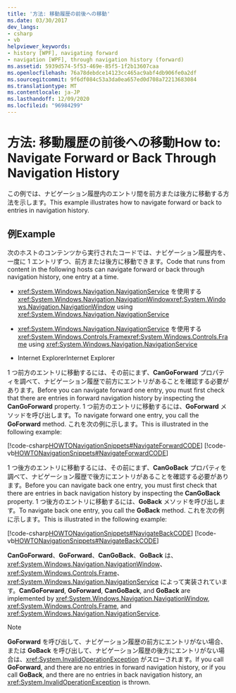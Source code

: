 ```yaml
---
title: '方法: 移動履歴の前後への移動'
ms.date: 03/30/2017
dev_langs:
- csharp
- vb
helpviewer_keywords:
- history [WPF], navigating forward
- navigation [WPF], through navigation history (forward)
ms.assetid: 5939d574-5f53-469e-85f5-1f2b13607caa
ms.openlocfilehash: 76a78debdce14123cc465ac9abf4db906fe0a2df
ms.sourcegitcommit: 9f6df084c53a3da0ea657ed0d708a72213683084
ms.translationtype: MT
ms.contentlocale: ja-JP
ms.lasthandoff: 12/09/2020
ms.locfileid: "96984299"
---
```

# <a name="how-to-navigate-forward-or-back-through-navigation-history"></a><span data-ttu-id="51770-102">方法: 移動履歴の前後への移動</span><span class="sxs-lookup"><span data-stu-id="51770-102">How to: Navigate Forward or Back Through Navigation History</span></span>
<span data-ttu-id="51770-103">この例では、ナビゲーション履歴内のエントリ間を前方または後方に移動する方法を示します。</span><span class="sxs-lookup"><span data-stu-id="51770-103">This example illustrates how to navigate forward or back to entries in navigation history.</span></span>  
  
## <a name="example"></a><span data-ttu-id="51770-104">例</span><span class="sxs-lookup"><span data-stu-id="51770-104">Example</span></span>  
 <span data-ttu-id="51770-105">次のホストのコンテンツから実行されたコードでは、ナビゲーション履歴内を、一度に 1 エントリずつ、前方または後方に移動できます。</span><span class="sxs-lookup"><span data-stu-id="51770-105">Code that runs from content in the following hosts can navigate forward or back through navigation history, one entry at a time.</span></span>  
  
- <span data-ttu-id="51770-106"><xref:System.Windows.Navigation.NavigationService> を使用する <xref:System.Windows.Navigation.NavigationWindow></span><span class="sxs-lookup"><span data-stu-id="51770-106"><xref:System.Windows.Navigation.NavigationWindow> using <xref:System.Windows.Navigation.NavigationService></span></span>  
  
- <span data-ttu-id="51770-107"><xref:System.Windows.Navigation.NavigationService> を使用する <xref:System.Windows.Controls.Frame></span><span class="sxs-lookup"><span data-stu-id="51770-107"><xref:System.Windows.Controls.Frame> using <xref:System.Windows.Navigation.NavigationService></span></span>  
  
- <span data-ttu-id="51770-108">Internet Explorer</span><span class="sxs-lookup"><span data-stu-id="51770-108">Internet Explorer</span></span>  
  
 <span data-ttu-id="51770-109">1 つ前方のエントリに移動するには、その前にまず、**CanGoForward** プロパティを調べて、ナビゲーション履歴で前方にエントリがあることを確認する必要があります。</span><span class="sxs-lookup"><span data-stu-id="51770-109">Before you can navigate forward one entry, you must first check that there are entries in forward navigation history by inspecting the **CanGoForward** property.</span></span> <span data-ttu-id="51770-110">1 つ前方のエントリに移動するには、**GoForward** メソッドを呼び出します。</span><span class="sxs-lookup"><span data-stu-id="51770-110">To navigate forward one entry, you call the **GoForward** method.</span></span> <span data-ttu-id="51770-111">これを次の例に示します。</span><span class="sxs-lookup"><span data-stu-id="51770-111">This is illustrated in the following example:</span></span>  
  
 [!code-csharp[HOWTONavigationSnippets#NavigateForwardCODE](~/samples/snippets/csharp/VS_Snippets_Wpf/HOWTONavigationSnippets/CSharp/HomePage.xaml.cs#navigateforwardcode)]
 [!code-vb[HOWTONavigationSnippets#NavigateForwardCODE](~/samples/snippets/visualbasic/VS_Snippets_Wpf/HOWTONavigationSnippets/visualbasic/homepage.xaml.vb#navigateforwardcode)]  
  
 <span data-ttu-id="51770-112">1 つ後方のエントリに移動するには、その前にまず、**CanGoBack** プロパティを調べて、ナビゲーション履歴で後方にエントリがあることを確認する必要があります。</span><span class="sxs-lookup"><span data-stu-id="51770-112">Before you can navigate back one entry, you must first check that there are entries in back navigation history by inspecting the **CanGoBack** property.</span></span> <span data-ttu-id="51770-113">1 つ後方のエントリに移動するには、**GoBack** メソッドを呼び出します。</span><span class="sxs-lookup"><span data-stu-id="51770-113">To navigate back one entry, you call the **GoBack** method.</span></span> <span data-ttu-id="51770-114">これを次の例に示します。</span><span class="sxs-lookup"><span data-stu-id="51770-114">This is illustrated in the following example:</span></span>  
  
 [!code-csharp[HOWTONavigationSnippets#NavigateBackCODE](~/samples/snippets/csharp/VS_Snippets_Wpf/HOWTONavigationSnippets/CSharp/HomePage.xaml.cs#navigatebackcode)]
 [!code-vb[HOWTONavigationSnippets#NavigateBackCODE](~/samples/snippets/visualbasic/VS_Snippets_Wpf/HOWTONavigationSnippets/visualbasic/homepage.xaml.vb#navigatebackcode)]  
  
 <span data-ttu-id="51770-115">**CanGoForward**、**GoForward**、**CanGoBack**、**GoBack** は、<xref:System.Windows.Navigation.NavigationWindow>、<xref:System.Windows.Controls.Frame>、<xref:System.Windows.Navigation.NavigationService> によって実装されています。</span><span class="sxs-lookup"><span data-stu-id="51770-115">**CanGoForward**, **GoForward**, **CanGoBack**, and **GoBack** are implemented by <xref:System.Windows.Navigation.NavigationWindow>, <xref:System.Windows.Controls.Frame>, and <xref:System.Windows.Navigation.NavigationService>.</span></span>  
  
> [!NOTE]
> <span data-ttu-id="51770-116">**GoForward** を呼び出して、ナビゲーション履歴の前方にエントリがない場合、または **GoBack** を呼び出して、ナビゲーション履歴の後方にエントリがない場合は、<xref:System.InvalidOperationException> がスローされます。</span><span class="sxs-lookup"><span data-stu-id="51770-116">If you call **GoForward**, and there are no entries in forward navigation history, or if you call **GoBack**, and there are no entries in back navigation history, an <xref:System.InvalidOperationException> is thrown.</span></span>
